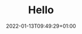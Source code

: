 ---
title: "Hello"
date: 2022-01-13T09:49:29+01:00
draft: false
ingress: Ingress (kort beskrivelse)
---
